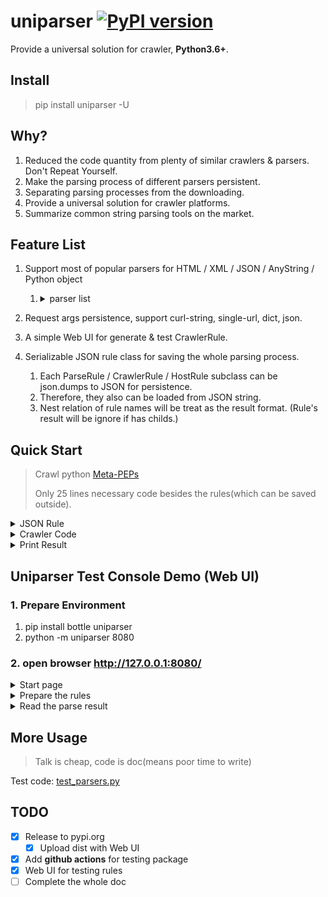 # uniparser [![PyPI version](https://badge.fury.io/py/uniparser.svg)](https://badge.fury.io/py/uniparser)

Provide a universal solution for crawler, **Python3.6+**.

## Install

> pip install uniparser -U

## Why?

1. Reduced the code quantity from plenty of similar crawlers & parsers.  Don't Repeat Yourself.
2. Make the parsing process of different parsers persistent.
3. Separating parsing processes from the downloading.
4. Provide a universal solution for crawler platforms.
5. Summarize common string parsing tools on the market.

## Feature List

1. Support most of popular parsers for HTML / XML / JSON / AnyString / Python object
   1. <details>
        <summary>parser list</summary>
      
            1. css (HTML)
                1. bs4
            2. xml
                1. lxml
            3. regex
            4. jsonpath
                1. jsonpath_ng
            5. objectpath
                1. objectpath
            6. jmespath
                1. jmespath
            7. time
            8. loader
                1. json / yaml / toml
                    1. toml
                    2. pyyaml
            9. udf
                1. source code for exec & eval which named as **parse**
            10. python
                1. some  common python methods, getitem, split, join...
            11. *waiting for new ones...*
      
      </details>
      
2. Request args persistence, support curl-string, single-url, dict, json.
3. A simple Web UI for generate & test CrawlerRule.
4. Serializable JSON rule class for saving the whole parsing process.
   1. Each ParseRule / CrawlerRule / HostRule subclass can be json.dumps to JSON for persistence.
   2. Therefore, they also can be loaded from JSON string.
   3. Nest relation of rule names will be treat as the result format. (Rule's result will be ignore if has childs.)

## Quick Start

> Crawl python [Meta-PEPs](https://www.python.org/dev/peps/#id6)
>
> Only 25 lines necessary code besides the rules(which can be saved outside).

<details>
    <summary>JSON Rule</summary>

```python
list_crawler_json = r'''
{
    "name": "SeedParser",
    "request_args": {
        "method": "get",
        "url": "https://www.python.org/dev/peps/",
        "headers": {
            "User-Agent": "Mozilla/5.0 (Windows NT 10.0; Win64; x64) AppleWebKit/537.36 (KHTML, like Gecko) Chrome/79.0.3945.130 Safari/537.36"
        }
    },
    "parse_rules": [{
        "name": "links",
        "chain_rules": [[
            "css",
            "#index-by-category #meta-peps-peps-about-peps-or-processes td.num>a",
            "@href"
        ], ["re", "^/", "@https://www.python.org/"]],
        "childs": ""
    }],
    "regex": "^https?://www.python.org/dev/peps/$"
}

'''

detail_crawler_json = r'''
{
  "name": "SeedParser",
  "request_args": {
    "method": "get",
    "url": "https://www.python.org/dev/peps/pep-0001/",
    "headers": {
      "User-Agent": "Mozilla/5.0 (Windows NT 10.0; Win64; x64) AppleWebKit/537.36 (KHTML, like Gecko) Chrome/79.0.3945.130 Safari/537.36"
    }
  },
  "parse_rules": [
    {
      "name": "title",
      "chain_rules": [
        [
          "css",
          "h1.page-title",
          "$text"
        ],
        [
          "python",
          "getitem",
          "[0]"
        ]
      ],
      "childs": ""
    },
    {
      "name": "author",
      "chain_rules": [
        [
          "css",
          "#content > div > section > article > table > tbody > tr:nth-child(3) > td",
          "$text"
        ],
        [
          "python",
          "getitem",
          "[0]"
        ]
      ],
      "childs": ""
    }
  ],
  "regex": "^https?://www.python.org/dev/peps/pep-\\d+/?$"
}
'''

```

</details>

<details>
  <summary>Crawler Code</summary>

```python
# -*- coding: utf-8 -*-

import asyncio

from uniparser import CrawlerRule, Uniparser, HTTPXAsyncAdapter


class CrawlerTask(object):

    def __init__(self, uniparser: Uniparser, list_crawler_json,
                 detail_crawler_json):
        self.uni = uniparser
        self.list_crawler_rule = CrawlerRule.loads(list_crawler_json)
        self.detail_crawler_rule = CrawlerRule.loads(detail_crawler_json)

    async def crawl(self):
        # 1. get url list
        result = await self.uni.acrawl(self.list_crawler_rule)
        # print(result)
        # {'SeedParser': {'links': ['https://www.python.org/dev/peps/pep-0001', 'https://www.python.org/dev/peps/pep-0004', 'https://www.python.org/dev/peps/pep-0005', 'https://www.python.org/dev/peps/pep-0006', 'https://www.python.org/dev/peps/pep-0007', 'https://www.python.org/dev/peps/pep-0008', 'https://www.python.org/dev/peps/pep-0010', 'https://www.python.org/dev/peps/pep-0011', 'https://www.python.org/dev/peps/pep-0012']}}
        links = result['SeedParser']['links']
        tasks = [
            asyncio.ensure_future(
                self.uni.acrawl(self.detail_crawler_rule, url=link))
            for link in links
            if self.detail_crawler_rule.match(link)
        ]
        # print(tasks)
        results = [await task for task in tasks]
        return results


async def main():
    uni = Uniparser(HTTPXAsyncAdapter())
    crawler = CrawlerTask(uni, list_crawler_json, detail_crawler_json)
    results = await crawler.crawl()
    print(json.dumps(results, indent=2, ensure_ascii=0))


if __name__ == "__main__":
    loop = asyncio.get_event_loop()
    loop.run_until_complete(main())
```

</details>

<details>
    <summary>Print Result</summary>

```
[
  {
    "SeedParser": {
      "title": "PEP 1 -- PEP Purpose and Guidelines",
      "author": "Barry Warsaw, Jeremy Hylton, David Goodger, Nick Coghlan"
    }
  },
  {
    "SeedParser": {
      "title": "PEP 4 -- Deprecation of Standard Modules",
      "author": "Brett Cannon <brett at python.org>, Martin von LÃ¶wis <martin at v.loewis.de>"
    }
  },
  {
    "SeedParser": {
      "title": "PEP 5 -- Guidelines for Language Evolution",
      "author": "paul at prescod.net (Paul Prescod)"
    }
  },
  {
    "SeedParser": {
      "title": "PEP 6 -- Bug Fix Releases",
      "author": "aahz at pythoncraft.com (Aahz), anthony at interlink.com.au (Anthony Baxter)"
    }
  },
  {
    "SeedParser": {
      "title": "PEP 7 -- Style Guide for C Code",
      "author": "Guido van Rossum <guido at python.org>, Barry Warsaw <barry at python.org>"
    }
  },
  {
    "SeedParser": {
      "title": "PEP 8 -- Style Guide for Python Code",
      "author": "Guido van Rossum <guido at python.org>,\nBarry Warsaw <barry at python.org>,\nNick Coghlan <ncoghlan at gmail.com>"
    }
  },
  {
    "SeedParser": {
      "title": "PEP 10 -- Voting Guidelines",
      "author": "barry at python.org (Barry Warsaw)"
    }
  },
  {
    "SeedParser": {
      "title": "PEP 11 -- Removing support for little used platforms",
      "author": "Martin von LÃ¶wis <martin at v.loewis.de>,\nBrett Cannon <brett at python.org>"
    }
  },
  {
    "SeedParser": {
      "title": "PEP 12 -- Sample reStructuredText PEP Template",
      "author": "David Goodger <goodger at python.org>,\nBarry Warsaw <barry at python.org>,\nBrett Cannon <brett at python.org>"
    }
  }
]
```

</details>


## Uniparser Test Console Demo (Web UI)

### 1. Prepare Environment

1. pip install bottle uniparser
2. python -m uniparser 8080

### 2. open browser  http://127.0.0.1:8080/ 

<details>
    <summary>Start page</summary>

![1.png](1.png)

</details>

<details>
    <summary>Prepare the rules</summary>

![2.png](2.png)

</details>

<details>
    <summary>Read the parse result</summary>

Show result as repr(result)

> {'HelloWorld': {'rule1-get-first-p': 'Customer name: ', 'rule2-get-legends': [' Pizza Size ', ' Pizza Toppings ']}}

As we can see, CrawlerRule's name is the root key, and ParseRule's name as the others.

</details>


## More Usage

> Talk is cheap, code is doc(means poor time to write)

Test code: [test_parsers.py](https://github.com/ClericPy/uniparser/blob/master/test_parsers.py)

## TODO

- [x] Release to pypi.org
  - [x] Upload dist with Web UI
- [x] Add **github actions** for testing package
- [x] Web UI for testing rules
- [ ] Complete the whole doc

